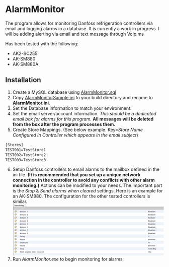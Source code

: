 # AlarmMonitor
The program allows for monitoring Danfoss refrigeration controllers via email and logging alarms in a database.
It is currently a work in progress.  I will be adding alerting via email and text message through Voip.ms

Has been tested with the following:
* AK2-SC255
* AK-SM880
* AK-SM880A

## Installation

1. Create a MySQL database using [AlarmMonitor.sql](sql/AlarmMonitor.sql)
2. Copy [AlarmMonitorSample.ini](AlarmMonitor/AlarmMonitorSample.ini) to your build directory and rename to **AlarmMonitor.ini**.
3. Set the Database information to match your environment.
4. Set the email server/account information.  *This should be a dedicated email box for alarms for this program.*  **All messages will be deleted from the box after the program processes them.**
5. Create Store Mappings. (See below example.  Key=*Store Name Configured In Controller which appears in the email subject*)
```
[Stores]
TEST001=TestStore1
TEST002=TestStore2
TEST003=TestStore3
```
6. Setup Danfoss controllers to email alarms to the mailbox defined in the ini file.  **(It is recommended that you set up a unique network connection in the controller to avoid any conflicts with other alarm monitoring.)**  Actions can be modified to your needs.  The important part is the *Stop* & *Send alarms when cleared* settings.
	Here is an example for an AK-SM880.  The configuration for the other tested controllers is similar.
	![AK-SM880 Sample](img/Danfoss1.png "AK-SM880 Sample")
7. Run *AlarmMonitor.exe* to begin monitoring for alarms.

